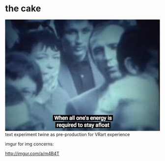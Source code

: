 # the cake
![afloat](afloat.png)
text experiment
twine as pre-production for VRart experience

imgur for img concerns:

http://imgur.com/a/m4B4T